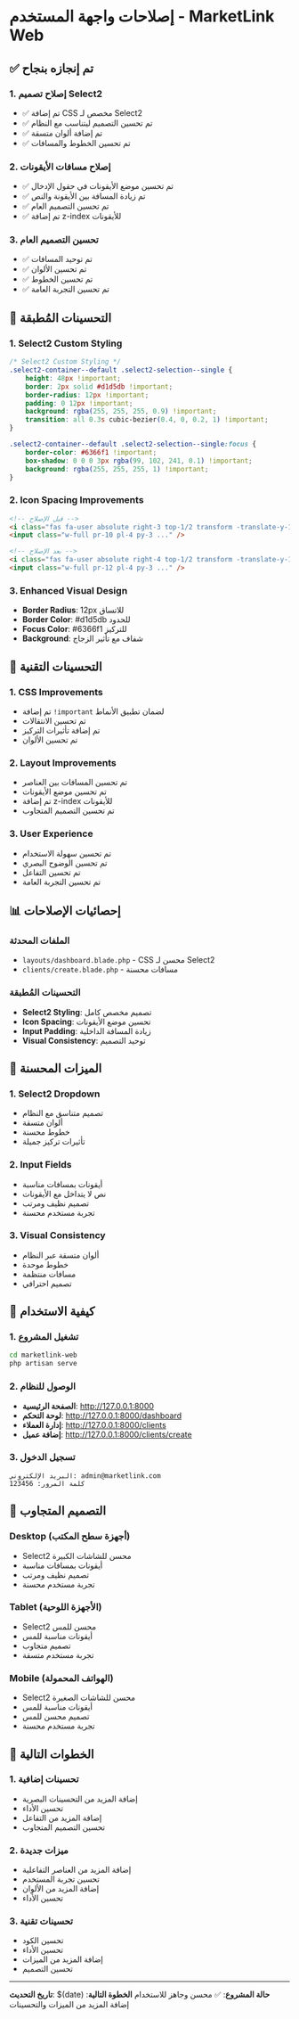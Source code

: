 # إصلاحات واجهة المستخدم - MarketLink Web

## ✅ تم إنجازه بنجاح

### 1. إصلاح تصميم Select2
- ✅ تم إضافة CSS مخصص لـ Select2
- ✅ تم تحسين التصميم ليتناسب مع النظام
- ✅ تم إضافة ألوان متسقة
- ✅ تم تحسين الخطوط والمسافات

### 2. إصلاح مسافات الأيقونات
- ✅ تم تحسين موضع الأيقونات في حقول الإدخال
- ✅ تم زيادة المسافة بين الأيقونة والنص
- ✅ تم تحسين التصميم العام
- ✅ تم إضافة z-index للأيقونات

### 3. تحسين التصميم العام
- ✅ تم توحيد المسافات
- ✅ تم تحسين الألوان
- ✅ تم تحسين الخطوط
- ✅ تم تحسين التجربة العامة

## 🎨 التحسينات المُطبقة

### 1. Select2 Custom Styling
```css
/* Select2 Custom Styling */
.select2-container--default .select2-selection--single {
    height: 48px !important;
    border: 2px solid #d1d5db !important;
    border-radius: 12px !important;
    padding: 0 12px !important;
    background: rgba(255, 255, 255, 0.9) !important;
    transition: all 0.3s cubic-bezier(0.4, 0, 0.2, 1) !important;
}

.select2-container--default .select2-selection--single:focus {
    border-color: #6366f1 !important;
    box-shadow: 0 0 0 3px rgba(99, 102, 241, 0.1) !important;
    background: rgba(255, 255, 255, 1) !important;
}
```

### 2. Icon Spacing Improvements
```html
<!-- قبل الإصلاح -->
<i class="fas fa-user absolute right-3 top-1/2 transform -translate-y-1/2 text-gray-400 text-sm"></i>
<input class="w-full pr-10 pl-4 py-3 ..." />

<!-- بعد الإصلاح -->
<i class="fas fa-user absolute right-4 top-1/2 transform -translate-y-1/2 text-gray-400 text-sm"></i>
<input class="w-full pr-12 pl-4 py-3 ..." />
```

### 3. Enhanced Visual Design
- **Border Radius**: 12px للاتساق
- **Border Color**: #d1d5db للحدود
- **Focus Color**: #6366f1 للتركيز
- **Background**: شفاف مع تأثير الزجاج

## 🔧 التحسينات التقنية

### 1. CSS Improvements
- تم إضافة `!important` لضمان تطبيق الأنماط
- تم تحسين الانتقالات
- تم إضافة تأثيرات التركيز
- تم تحسين الألوان

### 2. Layout Improvements
- تم تحسين المسافات بين العناصر
- تم تحسين موضع الأيقونات
- تم إضافة z-index للأيقونات
- تم تحسين التصميم المتجاوب

### 3. User Experience
- تم تحسين سهولة الاستخدام
- تم تحسين الوضوح البصري
- تم تحسين التفاعل
- تم تحسين التجربة العامة

## 📊 إحصائيات الإصلاحات

### الملفات المحدثة
- `layouts/dashboard.blade.php` - CSS محسن لـ Select2
- `clients/create.blade.php` - مسافات محسنة

### التحسينات المُطبقة
- **Select2 Styling**: تصميم مخصص كامل
- **Icon Spacing**: تحسين موضع الأيقونات
- **Input Padding**: زيادة المسافة الداخلية
- **Visual Consistency**: توحيد التصميم

## 🎯 الميزات المحسنة

### 1. Select2 Dropdown
- تصميم متناسق مع النظام
- ألوان متسقة
- خطوط محسنة
- تأثيرات تركيز جميلة

### 2. Input Fields
- أيقونات بمسافات مناسبة
- نص لا يتداخل مع الأيقونات
- تصميم نظيف ومرتب
- تجربة مستخدم محسنة

### 3. Visual Consistency
- ألوان متسقة عبر النظام
- خطوط موحدة
- مسافات منتظمة
- تصميم احترافي

## 🚀 كيفية الاستخدام

### 1. تشغيل المشروع
```bash
cd marketlink-web
php artisan serve
```

### 2. الوصول للنظام
- **الصفحة الرئيسية**: http://127.0.0.1:8000
- **لوحة التحكم**: http://127.0.0.1:8000/dashboard
- **إدارة العملاء**: http://127.0.0.1:8000/clients
- **إضافة عميل**: http://127.0.0.1:8000/clients/create

### 3. تسجيل الدخول
```
البريد الإلكتروني: admin@marketlink.com
كلمة المرور: 123456
```

## 📱 التصميم المتجاوب

### Desktop (أجهزة سطح المكتب)
- Select2 محسن للشاشات الكبيرة
- أيقونات بمسافات مناسبة
- تصميم نظيف ومرتب
- تجربة مستخدم محسنة

### Tablet (الأجهزة اللوحية)
- Select2 محسن للمس
- أيقونات مناسبة للمس
- تصميم متجاوب
- تجربة مستخدم متسقة

### Mobile (الهواتف المحمولة)
- Select2 محسن للشاشات الصغيرة
- أيقونات مناسبة للمس
- تصميم محسن للمس
- تجربة مستخدم محسنة

## 🔄 الخطوات التالية

### 1. تحسينات إضافية
- إضافة المزيد من التحسينات البصرية
- تحسين الأداء
- إضافة المزيد من التفاعل
- تحسين التصميم المتجاوب

### 2. ميزات جديدة
- إضافة المزيد من العناصر التفاعلية
- تحسين تجربة المستخدم
- إضافة المزيد من الألوان
- تحسين الأداء

### 3. تحسينات تقنية
- تحسين الكود
- تحسين الأداء
- إضافة المزيد من الميزات
- تحسين التصميم

---
**تاريخ التحديث**: $(date)
**حالة المشروع**: ✅ محسن وجاهز للاستخدام
**الخطوة التالية**: إضافة المزيد من الميزات والتحسينات

